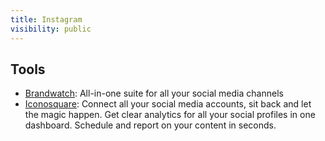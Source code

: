 ```yaml
---
title: Instagram
visibility: public
---
```


## Tools

- [Brandwatch](https://www.brandwatch.com/): All-in-one suite for all your social media channels
- [Iconosquare](https://www.iconosquare.com/): Connect all your social media accounts, sit back and let the magic happen. Get clear analytics for all your social profiles in one dashboard. Schedule and report on your content in seconds.
